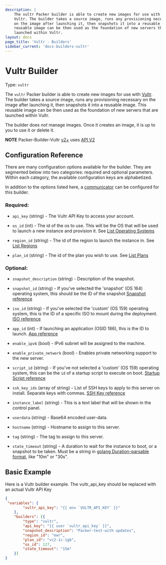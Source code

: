 ```yaml
---
description: |
    The vultr Packer builder is able to create new images for use with
    Vultr. The builder takes a source image, runs any provisioning necessary
    on the image after launching it, then snapshots it into a reusable image. This
    reusable image can be then used as the foundation of new servers that are
    launched within Vultr.
layout: docs
page_title: 'Vultr - Builders'
sidebar_current: 'docs-builders-vultr'
---
```


# Vultr Builder

Type: `vultr`

The `vultr` Packer builder is able to create new images for use with
[Vultr](https://www.vultr.com). The builder takes a source image,
runs any provisioning necessary on the image after launching it, then snapshots
it into a reusable image. This reusable image can be then used as the
foundation of new servers that are launched within Vultr.

The builder does *not* manage images. Once it creates an image, it is up to you
to use it or delete it.

**NOTE** Packer-Builder-Vultr [v2+](https://github.com/vultr/packer-builder-vultr/blob/master/CHANGELOG.md#v200-2020-11-23) uses [API V2](https://www.vultr.com/api/v2)

## Configuration Reference

There are many configuration options available for the builder. They are
segmented below into two categories: required and optional parameters. Within
each category, the available configuration keys are alphabetized.

In addition to the options listed here, a
[communicator](/docs/templates/communicator.html) can be configured for this
builder.

### Required:

-   `api_key` (string) - The Vultr API Key to access your account.

-   `os_id` (int) - The id of the os to use. This will be the OS that will be used to launch a new instance and provision it. See [List Operating Systems](https://www.vultr.com/api/v2/#operation/list-os)

-   `region_id` (string) - The id of the region to launch the instance in. See [List Regions](https://www.vultr.com/api/v2/#operation/list-regions)
    
-   `plan_id` (string) - The id of the plan you wish to use. See [List Plans](https://www.vultr.com/api/v2/#tag/plans)

### Optional:

-   `snapshot_description` (string) - Description of the snapshot.

-   `snapshot_id` (string) -   If you've selected the 'snapshot' (OS 164) operating system, this should be the ID of the snapshot [Snapshot reference](https://www.vultr.com/api/v2/#operation/list-snapshots)

-   `iso_id` (string) - If you've selected the 'custom' (OS 159) operating system, this is the ID of a specific ISO to mount during the deployment. [ISO reference](https://www.vultr.com/api/v2/#operation/list-isos)

-   `app_id` (int) - If launching an application (OSID 186), this is the ID to launch. [App reference](https://www.vultr.com/api/v2/#operation/list-applications)

-   `enable_ipv6` (bool) - IPv6 subnet will be assigned to the machine.

-   `enable_private_network` (bool) - Enables private networking support to the new server.

-   `script_id` (string) - If you've not selected a 'custom' (OS 159) operating system, this can be the `id` of a startup script to execute on boot. [Startup Script reference](https://www.vultr.com/api/v2/#operation/list-startup-scripts)

-   `ssh_key_ids` (array of string) - List of SSH keys to apply to this server on install. Separate keys with commas. [SSH Key reference](https://www.vultr.com/api/v2/#operation/list-ssh-keys)

-   `instance_label` (string) - This is a text label that will be shown in the control panel.

-   `userdata` (string) - Base64 encoded user-data.

-   `hostname` (string) - Hostname to assign to this server.

-   `tag` (string) - The tag to assign to this server.

-   `state_timeout` (string) - A duration to wait for the instance to boot, or a snapshot to be taken. Must be a string in [golang Duration-parsable format](https://golang.org/pkg/time/#ParseDuration), like "10m" or "30s". 

## Basic Example

Here is a Vultr builder example. The vultr_api_key should be replaced with an actual Vultr API Key

``` json
{
 "variables": {
        "vultr_api_key": "{{ env `VULTR_API_KEY` }}"
    },
    "builders": [{
        "type": "vultr",
        "api_key": "{{ user `vultr_api_key` }}",
        "snapshot_description": "Packer-test-with updates",
        "region_id": "ewr",
        "plan_id": "vc2-1c-1gb",
        "os_id": 127,
        "state_timeout": "15m"
    }]
}
```

